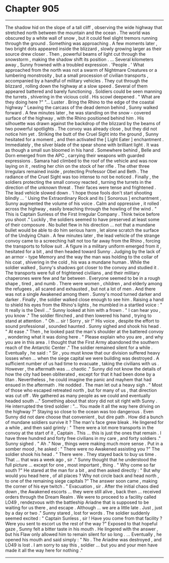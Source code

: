 
# Chapter 905


---

The shadow hid on the slope of a tall cliff , observing the wide highway that stretched north between the mountain and the ocean . The world was obscured by a white wall of snow , but it could feel slight tremors running through the ground .
Something was approaching .
A few moments later , two bright dots appeared inside the blizzard , slowly growing larger as their source drew closer . Then , powerful beams of light cut through the snowstorm , making the shadow shift its position .
... Several kilometers away , Sunny frowned with a troubled expression .
'People . '
What approached from the north was not a swarm of Nightmare Creatures or a lumbering monstrosity , but a small procession of civilian transports , accompanied by a handful of military vehicles . They cut through the blizzard , rolling down the highway at a slow speed . Several of them appeared battered and barely functioning . Soldiers could be seen manning the turrets , shivering in the vicious cold .
His scowl deepened .
" What are they doing here ?"
"... Luster . Bring the Rhino to the edge of the coastal highway "
Leaving the carcass of the dead demon behind , Sunny walked forward . A few minutes later , he was standing on the snow - covered surface of the highway , with the Rhino positioned behind him . His silhouette was drawn against the backdrop of the blizzard by the beams of two powerful spotlights .
The convoy was already close , but they did not notice him yet .
Striking the butt of the Cruel Sight into the ground , Sunny hesitated for a moment , and then activated the [ Light Eater ] enchantment .
Immediately , the silver blade of the spear shone with brilliant light . It was as though a small sun bloomed in his hand . Somewhere behind , Belle and Dorn emerged from the APC , carrying their weapons with guarded expressions . Samara had climbed to the roof of the vehicle and was now laying on it , resting her chin on the stock of her rifle .
The other three Irregulars remained inside , protecting Professor Obel and Beth .
The radiance of the Cruel Sight was too intense to not be noticed . Finally , the soldiers protecting the small convoy reacted , turning the turrets in the direction of the unknown threat .
Their faces were tense and frightened . The lead vehicle slowed down .
'I hope those fools don't start shooting blindly ... '
Using the Extraordinary Rock and its [ Sonorous ] enchantment , Sunny augmented the volume of his voice . Calm and oppressive , it rolled across the highway , easily breaching through the howling of the wind .
" This is Captain Sunless of the First Irregular Company . Think twice before you shoot ."
Luckily , the soldiers seemed to have preserved at least some of their composure . No bullet flew in his direction ... not that a mundane bullet would be able to do him serious harm , let alone scratch the surface of the Undying Chain .
A few minutes later , the lead vehicle of the strange convoy came to a screeching halt not too far away from the Rhino , forcing the transports to follow suit . A figure in a military uniform emerged from it , hesitated for a bit , and then headed toward Sunny . Judging by the lack of an armor - type Memory and the way the man was holding to the collar of his coat , shivering in the cold , his was a mundane human .
While the soldier walked , Sunny's shadows got closer to the convoy and studied it . The transports were full of frightened civilians , and their military chaperones were few and far between . Everyone seemed to be in a rough shape , tired , and numb . There were women , children , and elderly among the refugees , all scared and exhausted , but not a lot of men .
And there was not a single Awakened among them .
Sunny's mood turned darker and darker .
Finally , the soldier walked close enough to see him . Raising a hand to shield his eyes from the Rhino's lights , he mumbled in a startled voice :
" It really is the Devil ..."
Sunny looked at him with a frown .
" I can hear you , you know ."
The soldier flinched , and then lowered his hand , trying to stand at attention .
" Oh ... sir ! Sorry , sir !"
His voice , despite the effort to sound professional , sounded haunted .
Sunny sighed and shook his head .
" At ease ."
Then , he looked past the man's shoulder at the battered convoy , wondering what it was doing here .
" Please explain who you are , and why you are in this area . I thought that the First Army abandoned the southern reach of the Antarctic Center ."
The soldier remained silent for a while . Eventually , he said :
" Sir , you must know that our division suffered heavy losses when ... when the siege capital we were building was destroyed . A sufficient number of us had time to evacuate , taking the civilians with us . However , the aftermath was ... chaotic ."
Sunny did not know the details of how the city had been obliterated , except for that it had been done by a titan . Nevertheless , he could imagine the panic and mayhem that had ensued in the aftermath . He nodded .
The man let out a heavy sigh .
" Most of those who escaped retreated north , but for many of us , that direction was cut off . We gathered as many people as we could and eventually headed south ..."
Something about that story did not sit right with Sunny . He interrupted the tired soldier :
"... You made it all the way here driving on the highway ?"
Staying so close to the ocean was too dangerous . Even Sunny did not dare choose that convenient , but dire path . How did a bunch of mundane soldiers survive it ?
The man's face grew bleak . He lingered for a while , and then said grimly :
" There were a lot more transports in the convoy at the start of it , Captain . This ... this is just the ones that remain . I have three hundred and forty free civilians in my care , and forty soldiers ."
Sunny sighed .
" Ah ."
Now , things were making much more sense .
Put in a somber mood , he asked :
" There were no Awakened assisting you ?"
The soldier shook his head .
" There were . They stayed back to buy us time . That ... that was a week ago , sir ."
Sunny thought that he understood the full picture ... except for one , most important , thing .
" Why come so far south ?"
He stared at the man for a bit , and then asked directly :
" But why would you head here , of all places ? Why not circle back and head north , to one of the remaining siege capitals ?"
The answer soon came , making the corner of his eye twitch .
" Evacuation , sir . After the initial chaos died down , the Awakened escorts ... they were still alive , back then ... received orders through the Dream Realm . We were to proceed to a facility called LO49 , rendezvous with the battleship Ariadne that is supposed to be waiting for us there , and escape . Although ... we are a little late . Just , just by a day or two ."
Sunny stared , lost for words . The soldier suddenly seemed excited :
" Captain Sunless , sir ! Have you come from that facility ? Were you sent to escort us the rest of the way ?"
Exposed to that hopeful gaze , Sunny felt a bitter taste in his mouth .
He lingered with the answer , but his Flaw only allowed him to remain silent for so long .
... Eventually , he opened his mouth and said simply :
" No . The Ariadne was destroyed , and LO49 is lost . I am sorry to say this , soldier ... but you and your men have made it all the way here for nothing ."

---

